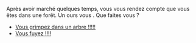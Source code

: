 Après avoir marché quelques temps, vous vous rendez compte que vous êtes dans une forêt. Un ours vous . Que faites vous ?

- [Vous grimpez dans un arbre !!!!!](https://github.com/Yacine-Oussadi/TP_Techmed_Groupe_1_Labyrinth/blob/main/Game_Over.md)
- [Vous fuyez !!!!](https://github.com/Yacine-Oussadi/TP_Techmed_Groupe_1_Labyrinth/blob/main/Marais.md)
